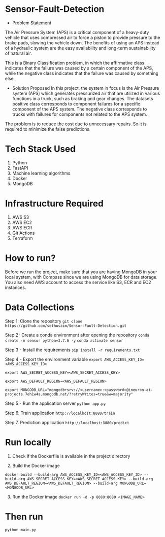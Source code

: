# Sensor-Fault-Detection

- Problem Statement

The Air Pressure System (APS) is a critical component of a heavy-duty vehicle that uses compressed air to force a piston to provide pressure to the brake pads, slowing the vehicle down. The benefits of using an APS instead of a hydraulic system are the easy availability and long-term sustainability of natural air.

This is a Binary Classification problem, in which the affirmative class indicates that the failure was caused by a certain component of the APS, while the negative class indicates that the failure was caused by something else.

- Solution Proposed
In this project, the system in focus is the Air Pressure system (APS) which generates pressurized air that are utilized in various functions in a truck, such as braking and gear changes. The datasets positive class corresponds to component failures for a specific component of the APS system. The negative class corresponds to trucks with failures for components not related to the APS system.

The problem is to reduce the cost due to unnecessary repairs. So it is required to minimize the false predictions.

# Tech Stack Used

1. Python
2. FastAPI
3. Machine learning algorithms
4. Docker
5. MongoDB

# Infrastructure Required

1. AWS S3
2. AWS EC2
3. AWS ECR
4. Git Actions
5. Terraform

# How to run?

Before we run the project, make sure that you are having MongoDB in your local system, with Compass since we are using MongoDB for data storage. You also need AWS account to access the service like S3, ECR and EC2 instances.

# Data Collections





Step 1: Clone the repository
```git clone https://github.com/sethusaim/Sensor-Fault-Detection.git```

Step 2- Create a conda environment after opening the repository
```conda create -n sensor python=3.7.6 -y```
```conda activate sensor```

Step 3 - Install the requirements
```pip install -r requirements.txt```

Step 4 - Export the environment variable
```export AWS_ACCESS_KEY_ID=<AWS_ACCESS_KEY_ID>```

```export AWS_SECRET_ACCESS_KEY=<AWS_SECRET_ACCESS_KEY>```

```export AWS_DEFAULT_REGION=<AWS_DEFAULT_REGION>```

```export MONGODB_URL="mongodb+srv://<username>:<password>@ineuron-ai-projects.7eh1w4s.mongodb.net/?retryWrites=true&w=majority"```

Step 5 - Run the application server
```python app.py```

Step 6. Train application
```http://localhost:8080/train```

Step 7. Prediction application
```http://localhost:8080/predict```

# Run locally
1. Check if the Dockerfile is available in the project directory

2. Build the Docker image

```docker build --build-arg AWS_ACCESS_KEY_ID=<AWS_ACCESS_KEY_ID> --build-arg AWS_SECRET_ACCESS_KEY=<AWS_SECRET_ACCESS_KEY> --build-arg AWS_DEFAULT_REGION=<AWS_DEFAULT_REGION> --build-arg MONGODB_URL=<MONGODB_URL>``` 

3. Run the Docker image
```docker run -d -p 8080:8080 <IMAGE_NAME>```

# Then run
```python main.py```
